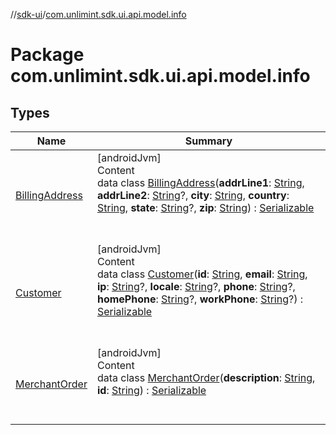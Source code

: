//[sdk-ui](../../index.md)/[com.unlimint.sdk.ui.api.model.info](index.md)



# Package com.unlimint.sdk.ui.api.model.info  


## Types  
  
|  Name |  Summary | 
|---|---|
| <a name="com.unlimint.sdk.ui.api.model.info/BillingAddress///PointingToDeclaration/"></a>[BillingAddress](-billing-address/index.md)| <a name="com.unlimint.sdk.ui.api.model.info/BillingAddress///PointingToDeclaration/"></a>[androidJvm]  <br>Content  <br>data class [BillingAddress](-billing-address/index.md)(**addrLine1**: [String](https://kotlinlang.org/api/latest/jvm/stdlib/kotlin/-string/index.html), **addrLine2**: [String](https://kotlinlang.org/api/latest/jvm/stdlib/kotlin/-string/index.html)?, **city**: [String](https://kotlinlang.org/api/latest/jvm/stdlib/kotlin/-string/index.html), **country**: [String](https://kotlinlang.org/api/latest/jvm/stdlib/kotlin/-string/index.html), **state**: [String](https://kotlinlang.org/api/latest/jvm/stdlib/kotlin/-string/index.html)?, **zip**: [String](https://kotlinlang.org/api/latest/jvm/stdlib/kotlin/-string/index.html)) : [Serializable](https://developer.android.com/reference/kotlin/java/io/Serializable.html)  <br><br><br>|
| <a name="com.unlimint.sdk.ui.api.model.info/Customer///PointingToDeclaration/"></a>[Customer](-customer/index.md)| <a name="com.unlimint.sdk.ui.api.model.info/Customer///PointingToDeclaration/"></a>[androidJvm]  <br>Content  <br>data class [Customer](-customer/index.md)(**id**: [String](https://kotlinlang.org/api/latest/jvm/stdlib/kotlin/-string/index.html), **email**: [String](https://kotlinlang.org/api/latest/jvm/stdlib/kotlin/-string/index.html), **ip**: [String](https://kotlinlang.org/api/latest/jvm/stdlib/kotlin/-string/index.html)?, **locale**: [String](https://kotlinlang.org/api/latest/jvm/stdlib/kotlin/-string/index.html)?, **phone**: [String](https://kotlinlang.org/api/latest/jvm/stdlib/kotlin/-string/index.html)?, **homePhone**: [String](https://kotlinlang.org/api/latest/jvm/stdlib/kotlin/-string/index.html)?, **workPhone**: [String](https://kotlinlang.org/api/latest/jvm/stdlib/kotlin/-string/index.html)?) : [Serializable](https://developer.android.com/reference/kotlin/java/io/Serializable.html)  <br><br><br>|
| <a name="com.unlimint.sdk.ui.api.model.info/MerchantOrder///PointingToDeclaration/"></a>[MerchantOrder](-merchant-order/index.md)| <a name="com.unlimint.sdk.ui.api.model.info/MerchantOrder///PointingToDeclaration/"></a>[androidJvm]  <br>Content  <br>data class [MerchantOrder](-merchant-order/index.md)(**description**: [String](https://kotlinlang.org/api/latest/jvm/stdlib/kotlin/-string/index.html), **id**: [String](https://kotlinlang.org/api/latest/jvm/stdlib/kotlin/-string/index.html)) : [Serializable](https://developer.android.com/reference/kotlin/java/io/Serializable.html)  <br><br><br>|

